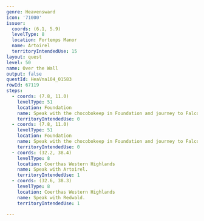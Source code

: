 ```yaml
---
genre: Heavensward
icon: '71000'
issuer:
  coords: (6.1, 5.9)
  levelType: 8
  location: Fortemps Manor
  name: Artoirel
  territoryIntendedUse: 15
layout: quest
level: 50
name: Over the Wall
output: false
questId: HeaVna104_01583
rowId: 67119
steps:
  - coords: (7.8, 11.0)
    levelType: 51
    location: Foundation
    name: Speak with the chocobokeep in Foundation and journey to Falcon's Nest.
    territoryIntendedUse: 0
  - coords: (7.8, 11.0)
    levelType: 51
    location: Foundation
    name: Speak with the chocobokeep in Foundation and journey to Falcon's Nest.
    territoryIntendedUse: 0
  - coords: (32.2, 38.4)
    levelType: 8
    location: Coerthas Western Highlands
    name: Speak with Artoirel.
    territoryIntendedUse: 1
  - coords: (32.6, 38.3)
    levelType: 8
    location: Coerthas Western Highlands
    name: Speak with Redwald.
    territoryIntendedUse: 1

---
```


